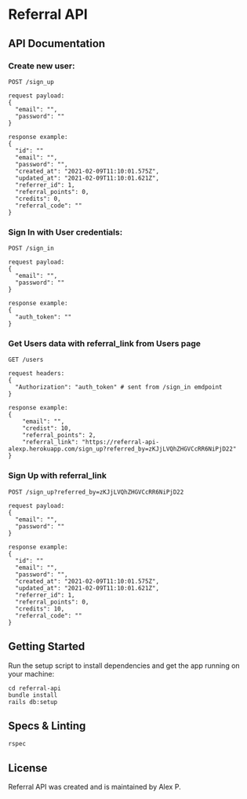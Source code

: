 # Referral API

## API Documentation

### Create new user:
```
POST /sign_up

request payload:
{
  "email": "",
  "password": ""
}

response example:
{
  "id": ""
  "email": "",
  "password": "",
  "created_at": "2021-02-09T11:10:01.575Z",
  "updated_at": "2021-02-09T11:10:01.621Z",
  "referrer_id": 1,
  "referral_points": 0,
  "credits": 0,
  "referral_code": ""
}

```

### Sign In with User credentials:
```
POST /sign_in

request payload:
{
  "email": "",
  "password": ""
}

response example:
{
  "auth_token": ""
}
```

### Get Users data with referral_link from Users page
```
GET /users

request headers:
{
  "Authorization": "auth_token" # sent from /sign_in emdpoint
}

response example:
{
    "email": "",
    "credist": 10,
    "referral_points": 2,
    "referral_link": "https://referral-api-alexp.herokuapp.com/sign_up?referred_by=zKJjLVQhZHGVCcRR6NiPjD22"
}
```

### Sign Up with referral_link
```
POST /sign_up?referred_by=zKJjLVQhZHGVCcRR6NiPjD22

request payload:
{
  "email": "",
  "password": ""
}

response example:
{
  "id": ""
  "email": "",
  "password": "",
  "created_at": "2021-02-09T11:10:01.575Z",
  "updated_at": "2021-02-09T11:10:01.621Z",
  "referrer_id": 1,
  "referral_points": 0,
  "credits": 10,
  "referral_code": ""
}

```

## Getting Started
Run the setup script to install dependencies and get the app running on your machine:

```
cd referral-api
bundle install
rails db:setup
```

## Specs & Linting
`rspec`

## License

Referral API was created and is maintained by Alex P.

